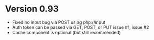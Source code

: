 # Version 0.93

* Fixed no input bug via POST using php://input
* Auth token can be passed via GET, POST, or PUT issue #1, issue #2
* Cache component is optional (but still recommended)